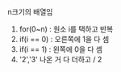 n크기의 배열임
1. for(0~n) : 원소 i를 택하고 반복
2. if(i == 0) : 오른쪽에 1을 다 셈
3. if(i == 1) : 왼쪽에 0을 다 셈 
4. '2','3' 나온 거 다 더하고 / 2  